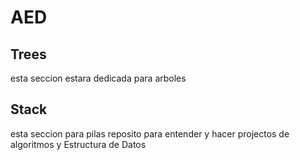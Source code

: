 # AED

## Trees
esta seccion estara dedicada para arboles

## Stack
esta seccion para pilas
reposito para entender y hacer projectos de algoritmos y Estructura de Datos
